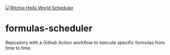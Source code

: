 [![Ritchie Hello World Scheduler](https://github.com/GuillaumeFalourd/formulas-scheduler/actions/workflows/formula-scheduler.yml/badge.svg)](https://github.com/GuillaumeFalourd/formulas-scheduler/actions/workflows/formula-scheduler.yml)

# formulas-scheduler

Repository with a Github Action workflow to execute specific formulas from time to time.
